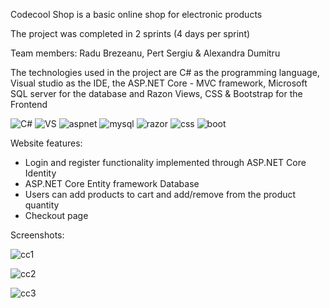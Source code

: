 Codecool Shop is a basic online shop for electronic products

The project was completed in 2 sprints (4 days per sprint)

Team members: Radu Brezeanu, Pert Sergiu & Alexandra Dumitru

The technologies used in the project are C# as the programming language, Visual studio as the IDE, the ASP.NET Core - MVC framework, Microsoft SQL server for the database and Razon Views, CSS & Bootstrap for the Frontend

![C#](https://user-images.githubusercontent.com/89579316/185113100-f71d180a-1f64-449c-be0e-e7a5b2d406e5.jpg)
![VS](https://user-images.githubusercontent.com/89579316/185113105-c6b9943b-79ec-45bd-b1c5-1f7ab0d37d22.jpg)
![aspnet](https://user-images.githubusercontent.com/89579316/185113117-f7a60d62-d633-4d8e-bf97-4ba70cababfd.jpg)
![mysql](https://user-images.githubusercontent.com/89579316/185114266-30cadf70-0f81-4c8b-a58f-a3a316f1f47b.jpg)
![razor](https://user-images.githubusercontent.com/89579316/185119346-bd1e48c3-0316-49df-b825-49eeaa974237.jpg)
![css](https://user-images.githubusercontent.com/89579316/185113132-5703422f-c8d4-4841-9cd7-cbe083a1dd27.jpg)
![boot](https://user-images.githubusercontent.com/89579316/185113138-adc0d82b-fa74-46f7-8f63-889abed14313.jpg)

Website features:
- Login and register functionality implemented through ASP.NET Core Identity
- ASP.NET Core Entity framework Database
- Users can add products to cart and add/remove from the product quantity
- Checkout page

Screenshots:

![cc1](https://user-images.githubusercontent.com/89579316/185113520-60eb9863-9812-4736-8a81-fb0e2c4dd6af.JPG)

![cc2](https://user-images.githubusercontent.com/89579316/185113529-22fb3c73-ee8a-4ae8-b66d-4568f2a033be.JPG)

![cc3](https://user-images.githubusercontent.com/89579316/185113536-5a33c016-db05-42c2-9bb2-04055cb58679.JPG)
